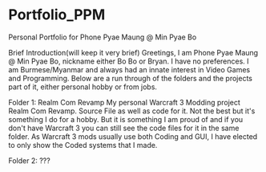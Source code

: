 # Portfolio_PPM
Personal Portfolio for Phone Pyae Maung @ Min Pyae Bo

Brief Introduction(will keep it very brief)
    Greetings, I am Phone Pyae Maung @ Min Pyae Bo, nickname either Bo Bo or Bryan. I have no preferences.
    I am Burmese/Myanmar and always had an innate interest in Video Games and Programming.
    Below are a run through of the folders and the projects part of it, either personal hobby or from jobs.


Folder 1: Realm Com Revamp
            My personal Warcraft 3 Modding project Realm Com Revamp. Source File as well as code for it. Not the best but it's something I do for a hobby.
            But it is something I am proud of and if you don't have Warcraft 3 you can still see the code files for it in the same folder.
            As Warcraft 3 mods usually use both Coding and GUI, I have elected to only show the Coded systems that I made.

Folder 2: ???